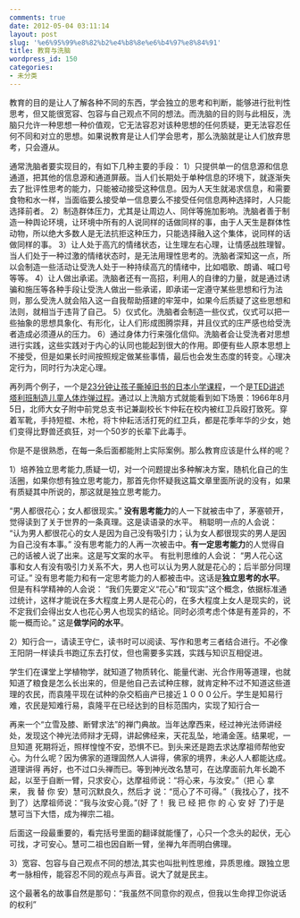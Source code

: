 ```yaml
---
comments: true
date: 2012-05-04 03:11:14
layout: post
slug: '%e6%95%99%e8%82%b2%e4%b8%8e%e6%b4%97%e8%84%91'
title: 教育与洗脑
wordpress_id: 150
categories:
- 未分类
---
```


教育的目的是让人了解各种不同的东西，学会独立的思考和判断，能够进行批判性思考，但又能很宽容、包容与自己观点不同的想法。而洗脑的目的则与此相反，洗脑只允许一种思想一种价值观，它无法容忍对该种思想的任何质疑，更无法容忍任何不同和对立的思想。如果说教育是让人们学会思考，那么洗脑就是让人们放弃思考，只会遵从。

通常洗脑者要实现目的，有如下几种主要的手段：
1）只提供单一的信息源和信息通道，把其他的信息源和通道屏蔽。当人们长期处于单种信息的环境下，就逐渐失去了批评性思考的能力，只能被动接受这种信息。因为人天生就渴求信息，和需要食物和水一样，当面临要么接受单一信息要么不接受任何信息两种选择时，人只能选择前者。
2）制造群体压力，尤其是让周边人、同伴等施加影响。洗脑者善于制造一种舆论环境，让环境中所有的人说同样的话做同样的事，由于人天生是群体性动物，所以绝大多数人是无法抗拒这种压力，只能选择融入这个集体，说同样的话做同样的事。
3）让人处于高亢的情绪状态，让生理左右心理，让情感战胜理智。当人们处于一种过激的情绪状态时，是无法用理性思考的。洗脑者深知这一点，所以会制造一些活动让受洗人处于一种持续高亢的情绪中，比如唱歌、朗诵、喊口号等等。
4）让人做出承诺。洗脑者还有一高招，利用人的自律的力量，就是通过诱骗和施压等各种手段让受洗人做出一些承诺，即承诺一定遵守某些思想和行为法则，那么受洗人就会陷入这一自我帮助搭建的牢笼中，如果今后质疑了这些思想和法则，就相当于违背了自己。
5）仪式化。洗脑者会制造一些仪式，仪式可以把一些抽象的思想具象化、有形化，让人们形成图腾崇拜，并且仪式的庄严感也给受洗者造成必须遵从的压力。
6）通过身体力行来强化信仰。洗脑者会让受洗者对思想进行实践，这些实践对于内心的认同也能起到很大的作用。即便有些人原本思想上不接受，但是如果长时间按照规定做某些事情，最后也会发生态度的转变。心理决定行为，同时行为决定心理。

再列两个例子，一个是[23分钟让孩子撕掉旧书的日本小学课程](http://fuyun.in/post/4827.html)，一个是[TED讲述塔利班制造儿童人体炸弹过程](http://v.youku.com/v_show/id_XMzM2NTc5MTY4.htm)。通过以上洗脑方式就能看到如下场景：1966年8月5日，北师大女子附中前党总支书记兼副校长卞仲耘在校内被红卫兵殴打致死。穿着军靴，手持短棍、木枪，将卞仲耘活活打死的红卫兵，都是花季年华的少女，她们变得比野兽还疯狂，对一个50岁的长辈下此毒手。

你是不是很熟悉，在每一条后面都能附上实际案例。那么教育应该是什么样的呢？

1）培养独立思考能力,质疑一切，对一个问题提出多种解决方案，随机化自己的生活圈，如果你想有独立思考能力，那首先你怀疑我这篇文章里面所说的没有，如果有质疑其中所说的，那这就是独立思考能力。

“男人都很花心；女人都很现实。”
**没有思考能力**的人一下就被击中了，茅塞顿开，觉得读到了关于世界的一条真理。这是读语录的水平。
稍聪明一点的人会说：
“认为男人都很花心的女人是因为自己没有吸引力；认为女人都很现实的男人是因为自己没有本事。”
没有思考能力的人再一次被击中。**有一定思考能力**的人觉得自己的话被人说了出来。这是写文案的水平。
有批判思维的人会说：
“男人花心这事和女人有没有吸引力关系不大，男人也可以认为男人就是花心的；后半部分同理可证。”
没有思考能力和有一定思考能力的人都被击中。这话是**独立思考的水平**。
但是有科学精神的人会说：
“我们先要定义“花心”和“现实”这个概念，依据标准通过统计，这样才能说在多大程度上男人是花心的，在多大程度上女人是现实的，说不定我们会得出女人也花心男人也现实的结论。同时必须考虑个体是有差异的，不能一概而论。”
这是**做学问的水平**。

2）知行合一，请读王守仁，读书时可以阅读、写作和思考三者结合进行。不必像王阳阴一样读兵书跑辽东去打仗，但也需要多实践，实践与知识互相促进。

学生们在课堂上学植物学，就知道了物质转化、能量代谢、光合作用等道理，也就知道了粮食是怎么长出来的，但是他自己去试种庄稼，就肯定种不过不知道这些道理的农民，而袁隆平现在试种的杂交稻亩产已接近１０００公斤。学生是知易行难，农民是知难行易，袁隆平在已经达到的目标范围内，实现了知行合一

再来一个“立雪及膝、断臂求法”的禅门典故。当年达摩西来，经过神光法师讲经处，发现这个神光法师辩才无碍，讲起佛经来，天花乱坠，地涌金莲。结果呢，一旦知道 死期将近，照样惶惶不安，恐惧不已。到头来还是跑去求达摩祖师帮他安心。为什么呢？因为佛家的道理固然人人讲得，佛家的境界，未必人人都能达成。道理讲得 再好，也不过口头禅而已。等到神光改名慧可，在达摩面前九年长跪不起，以至于自断一臂，只求安心，达摩祖师说：“将心来，与汝安。”（把 心 拿 来， 我 替 你 安）慧可沉默良久，然后才 说：“觅心了不可得。”（我找心了，找不到了）达摩祖师说：“我与汝安心竟。”(好 了！ 我 已 经 把 你 的 心 安 好 了)于是慧可当下大悟，成为禅宗二祖。

后面这一段最重要的，看完括号里面的翻译就能懂了，心只一个念头的起伏，无心可找，才可安心。慧可二祖也因自断一臂，坐禅九年而明白佛理。

3）宽容、包容与自己观点不同的想法,其实也叫批判性思维，异质思维。跟独立思考一脉相传，能容忍不同的观点与声音。说大了就是民主。

这个最著名的故事自然是那句：“我虽然不同意你的观点，但我以生命捍卫你说话的权利”
